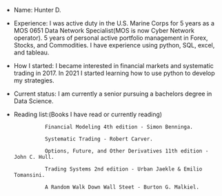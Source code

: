 - Name: Hunter D. 
- Experience: I was active duty in the U.S. Marine Corps for 5 years as a MOS 0651 Data Network Specialist(MOS is now Cyber                       Network operator).
              5 years of personal active portfolio management in Forex, Stocks, and Commodities.
              I have experience using python, SQL, excel, and tableau.

- How I started: I became interested in financial markets and systematic trading in 2017. In 2021 I started learning how to use                      python to develop my strategies.  

- Current status: I am currently a senior pursuing a bachelors degree in Data Science. 

- Reading list:(Books I have read or currently reading)              
                
                Financial Modeling 4th edition - Simon Benninga.
                
                Systematic Trading - Robert Carver.
                
                Options, Future, and Other Derivatives 11th edition - John C. Hull.
                
                Trading Systems 2nd edition - Urban Jaekle & Emilio Tomansini.
                
                A Random Walk Down Wall Steet - Burton G. Malkiel.
<!---
HunterLD95/HunterLD95 is a ✨ special ✨ repository because its `README.md` (this file) appears on your GitHub profile.
You can click the Preview link to take a look at your changes.
--->
